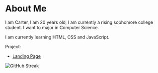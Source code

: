 # About Me

I am Carter, I am 20 years old, I am currently a rising sophomore college student. I want to major in Computer Science.

I am currently learning HTML, CSS and JavaScript.

Project:
  - [Landing Page](https://carter028.github.io/Landing-Page)

![GitHub Streak](https://github-readme-streak-stats.herokuapp.com?user=Carter028&count_private=true&theme=github-dark&date_format=M%20j%5B%2C%20Y%5D)
